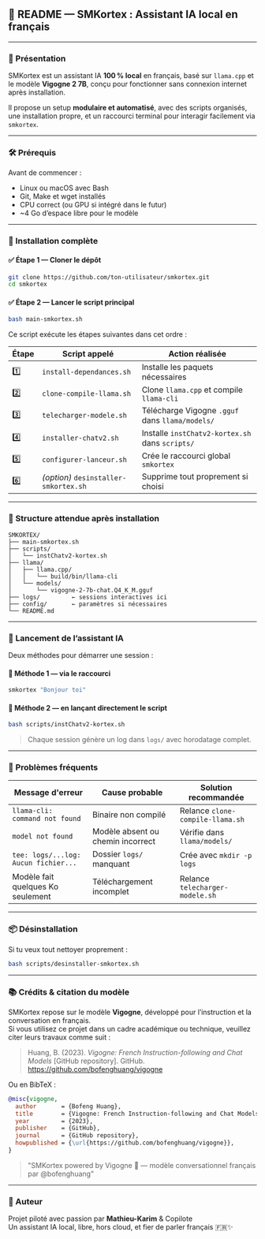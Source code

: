 ## 📘 README — SMKortex : Assistant IA local en français

---

### 🤖 Présentation

SMKortex est un assistant IA **100 % local** en français, basé sur `llama.cpp` et le modèle **Vigogne 2 7B**, conçu pour fonctionner sans connexion internet après installation.

Il propose un setup **modulaire et automatisé**, avec des scripts organisés, une installation propre, et un raccourci terminal pour interagir facilement via `smkortex`.

---

### 🛠️ Prérequis

Avant de commencer :

- Linux ou macOS avec Bash
- Git, Make et wget installés
- CPU correct (ou GPU si intégré dans le futur)
- ~4 Go d’espace libre pour le modèle

---

### 🚀 Installation complète

#### ✅ Étape 1 — Cloner le dépôt

```bash
git clone https://github.com/ton-utilisateur/smkortex.git
cd smkortex
```

#### ✅ Étape 2 — Lancer le script principal

```bash
bash main-smkortex.sh
```

Ce script exécute les étapes suivantes dans cet ordre :

| Étape | Script appelé                  | Action réalisée                                      |
|-------|--------------------------------|------------------------------------------------------|
| 1️⃣   | `install-dependances.sh`       | Installe les paquets nécessaires                     |
| 2️⃣   | `clone-compile-llama.sh`       | Clone `llama.cpp` et compile `llama-cli`            |
| 3️⃣   | `telecharger-modele.sh`        | Télécharge Vigogne `.gguf` dans `llama/models/`     |
| 4️⃣   | `installer-chatv2.sh`          | Installe `instChatv2-kortex.sh` dans `scripts/`     |
| 5️⃣   | `configurer-lanceur.sh`        | Crée le raccourci global `smkortex`                 |
| 6️⃣   | *(option)* `desinstaller-smkortex.sh` | Supprime tout proprement si choisi         |

---

### 🧱 Structure attendue après installation

```
SMKORTEX/
├── main-smkortex.sh
├── scripts/
│   └── instChatv2-kortex.sh
├── llama/
│   ├── llama.cpp/
│   │   └── build/bin/llama-cli
│   └── models/
│       └── vigogne-2-7b-chat.Q4_K_M.gguf
├── logs/         ← sessions interactives ici
├── config/       ← paramètres si nécessaires
└── README.md
```

---

### 💬 Lancement de l’assistant IA

Deux méthodes pour démarrer une session :

#### 🔹 Méthode 1 — via le raccourci

```bash
smkortex "Bonjour toi"
```

#### 🔹 Méthode 2 — en lançant directement le script

```bash
bash scripts/instChatv2-kortex.sh
```

> Chaque session génère un log dans `logs/` avec horodatage complet.

---

### 🧠 Problèmes fréquents

| Message d'erreur                          | Cause probable                         | Solution recommandée              |
|------------------------------------------|----------------------------------------|-----------------------------------|
| `llama-cli: command not found`           | Binaire non compilé                    | Relance `clone-compile-llama.sh`  |
| `model not found`                        | Modèle absent ou chemin incorrect      | Vérifie dans `llama/models/`      |
| `tee: logs/...log: Aucun fichier...`     | Dossier `logs/` manquant               | Crée avec `mkdir -p logs`         |
| Modèle fait quelques Ko seulement        | Téléchargement incomplet               | Relance `telecharger-modele.sh`   |

---

### 📦 Désinstallation

Si tu veux tout nettoyer proprement :

```bash
bash scripts/desinstaller-smkortex.sh
```

---

### 📚 Crédits & citation du modèle

SMKortex repose sur le modèle **Vigogne**, développé pour l’instruction et la conversation en français.  
Si vous utilisez ce projet dans un cadre académique ou technique, veuillez citer leurs travaux comme suit :

> Huang, B. (2023). *Vigogne: French Instruction-following and Chat Models* [GitHub repository]. GitHub. https://github.com/bofenghuang/vigogne

Ou en BibTeX :

```bibtex
@misc{vigogne,
  author       = {Bofeng Huang},
  title        = {Vigogne: French Instruction-following and Chat Models},
  year         = {2023},
  publisher    = {GitHub},
  journal      = {GitHub repository},
  howpublished = {\url{https://github.com/bofenghuang/vigogne}},
}
```
> "SMKortex powered by Vigogne 🧠 — modèle conversationnel français par @bofenghuang"
---

### 💚 Auteur

Projet piloté avec passion par **Mathieu-Karim** & Copilote   
Un assistant IA local, libre, hors cloud, et fier de parler français 🇫🇷✨






